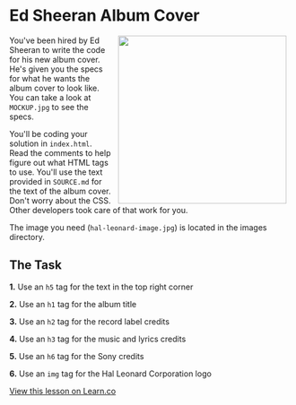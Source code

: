 # Ed Sheeran Album Cover

<img src="https://s3.amazonaws.com/after-school-assets/ed-sheeran.gif" align="right" width="300" hspace="10">

You've been hired by Ed Sheeran to write the code for his new album cover. He's given you the specs for what he wants the album cover to look like. You can take a look at `MOCKUP.jpg` to see the specs.

You'll be coding your solution in `index.html`. Read the comments to help figure out what HTML tags to use. You'll use the text provided in `SOURCE.md` for the text of the album cover. Don't worry about the CSS. Other developers took care of that work for you.

The image you need (`hal-leonard-image.jpg`) is located in the images directory.

## The Task

**1.** Use an `h5` tag for the text in the top right corner

**2.** Use an `h1` tag for the album title

**3.** Use an `h2` tag for the record label credits

**4.** Use an `h3` tag for the music and lyrics credits

**5.** Use an `h6` tag for the Sony credits

**6.** Use an `img` tag for the Hal Leonard Corporation logo


<a href='https://learn.co/lessons/hs-ed-sheeran-album-cover' data-visibility='hidden'>View this lesson on Learn.co</a>
